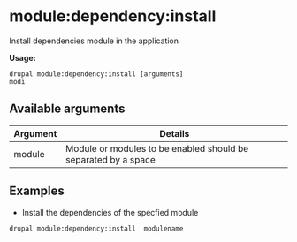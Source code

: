 # module:dependency:install
Install dependencies module in the application

**Usage:**
```
drupal module:dependency:install [arguments]
modi
```

## Available arguments
Argument | Details
---------|-------------
module | Module or modules to be enabled should be separated by a space

## Examples
* Install the dependencies of the specfied module
```
drupal module:dependency:install  modulename
```
